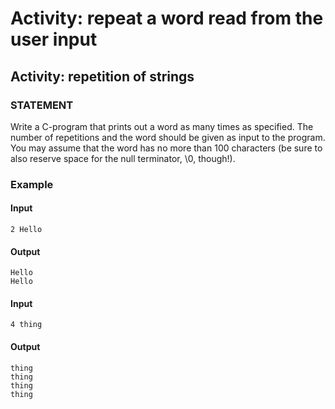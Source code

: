# Activity: repeat a word read from the user input

## Activity: repetition of strings
### STATEMENT
Write a C-program that prints out a word as many times as specified. The number of repetitions and the word should be given as input to the program. You may assume that the word has no more than 100 characters (be sure to also reserve space for the null terminator, \0, though!).
### Example
#### Input
    2 Hello
#### Output
    Hello
    Hello

#### Input
    4 thing
#### Output
    thing
    thing
    thing
    thing
